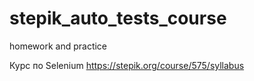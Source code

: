 ﻿# stepik_auto_tests_course
homework and practice

Курс по Selenium https://stepik.org/course/575/syllabus
